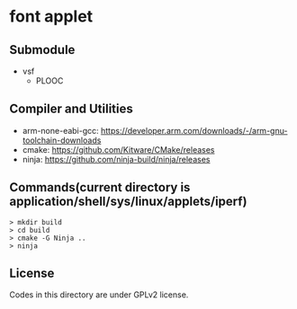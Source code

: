 # font applet

## Submodule
- vsf
  - PLOOC

## Compiler and Utilities
- arm-none-eabi-gcc: https://developer.arm.com/downloads/-/arm-gnu-toolchain-downloads
- cmake: https://github.com/Kitware/CMake/releases
- ninja: https://github.com/ninja-build/ninja/releases

## Commands(current directory is application/shell/sys/linux/applets/iperf)
```
> mkdir build
> cd build
> cmake -G Ninja ..
> ninja
```

## License
Codes in this directory are under GPLv2 license.
